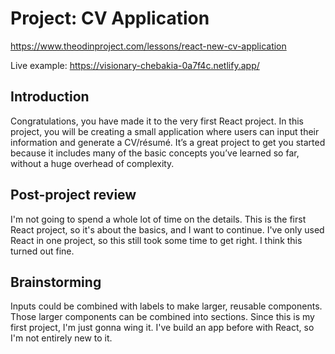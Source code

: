 # Project: CV Application

https://www.theodinproject.com/lessons/react-new-cv-application

Live example: https://visionary-chebakia-0a7f4c.netlify.app/

## Introduction

Congratulations, you have made it to the very first React project. In this project, you will be creating a small application where users can input their information and generate a CV/résumé. It’s a great project to get you started because it includes many of the basic concepts you’ve learned so far, without a huge overhead of complexity.

## Post-project review

I'm not going to spend a whole lot of time on the details. This is the first React project, so it's about the basics, and I want to continue. I've only used React in one project, so this still took some time to get right. I think this turned out fine.

## Brainstorming

Inputs could be combined with labels to make larger, reusable components. Those larger components can be combined into sections. Since this is my first project, I'm just gonna wing it. I've build an app before with React, so I'm not entirely new to it.
